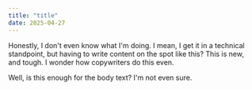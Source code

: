 ```yaml
---
title: "title"
date: 2025-04-27
---
```

Honestly, I don't even know what I'm doing. I mean, I get it in a technical standpoint, but having to write content on the spot like this? This is new, and tough. I wonder how copywriters do this even.

Well, is this enough for the body text? I'm not even sure.
